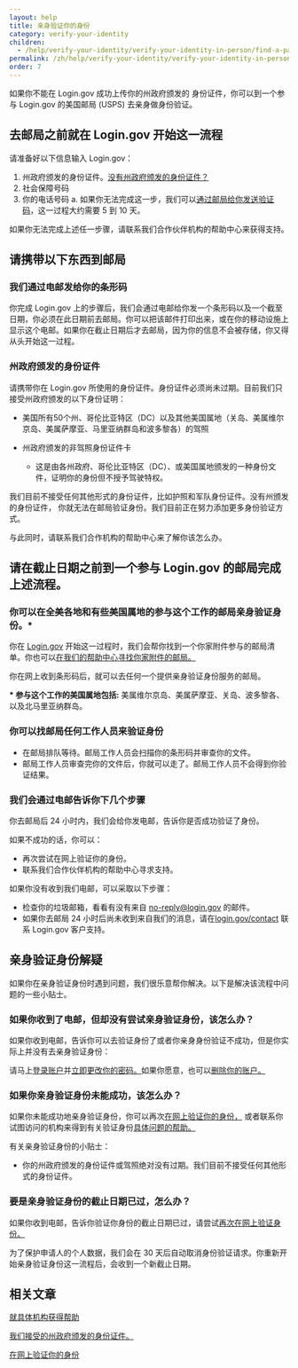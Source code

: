 ```yaml
---
layout: help
title: 亲身验证你的身份
category: verify-your-identity
children: 
  - /help/verify-your-identity/verify-your-identity-in-person/find-a-participating-post-office/
permalink: /zh/help/verify-your-identity/verify-your-identity-in-person/
order: 7
---
```

如果你不能在 Login.gov 成功上传你的州政府颁发的 身份证件，你可以到一个参与 Login.gov 的美国邮局 (USPS) 去亲身做身份验证。

## 去邮局之前就在 Login.gov 开始这一流程

请准备好以下信息输入 Login.gov：

1. 州政府颁发的身份证件。[没有州政府颁发的身份证件？](/zh/help/verify-your-identity/accepted-identification-documents/)
2. 社会保障号码
3. 你的电话号码
   a. 如果你无法完成这一步，我们可以[通过邮局给你发送验证码](/zh/help/verify-your-identity/verify-your-address-by-mail/)，这一过程大约需要 5 到 10 天。

如果你无法完成上述任一步骤，请联系我们合作伙伴机构的帮助中心来获得支持。

## 请携带以下东西到邮局

### 我们通过电邮发给你的条形码

你完成 Login.gov 上的步骤后，我们会通过电邮给你发一个条形码以及一个截至日期，你必须在此日期前去邮局。你可以把该邮件打印出来，或在你的移动设施上显示这个电邮。如果你在截止日期后才去邮局，因为你的信息不会被存储，你又得从头开始这一过程。

### 州政府颁发的身份证件

请携带你在 Login.gov 所使用的身份证件。身份证件必须尚未过期。目前我们只接受州政府颁发的以下身份证明：

* 美国所有50个州、哥伦比亚特区（DC）以及其他美国属地（关岛、美属维尔京岛、美属萨摩亚、马里亚纳群岛和波多黎各）的驾照
* 州政府颁发的非驾照身份证件卡
  
  * 这是由各州政府、哥伦比亚特区（DC）、或美国属地颁发的一种身份文件，证明你的身份但不授予驾驶特权。

我们目前不接受任何其他形式的身份证件，比如护照和军队身份证件。没有州颁发的身份证件， 你就无法在邮局验证身份。我们目前正在努力添加更多身份验证方式。

与此同时，请联系我们合作机构的帮助中心来了解你该怎么办。

## 请在截止日期之前到一个参与 Login.gov 的邮局完成上述流程。

### 你可以在全美各地和有些美国属地的参与这个工作的邮局亲身验证身份。*

你在 [Login.gov](https://secure.login.gov/) 开始这一过程时，我们会帮你找到一个你家附件参与的邮局清单。你也可以[在我们的帮助中心寻找你家附件的邮局。](/zh/help/verify-your-identity/verify-your-identity-in-person/find-a-participating-post-office/)

你在网上收到条形码后，就可以去任何一个提供亲身验证身份服务的邮局。

**\* 参与这个工作的美国属地包括:** 美属维尔京岛、美属萨摩亚、关岛、波多黎各、以及北马里亚纳群岛。

### 你可以找邮局任何工作人员来验证身份

* 在邮局排队等待。邮局工作人员会扫描你的条形码并审查你的文件。
* 邮局工作人员审查完你的文件后，你就可以走了。邮局工作人员不会得到你验证结果。

### 我们会通过电邮告诉你下几个步骤

你去邮局后 24 小时内，我们会给你发电邮，告诉你是否成功验证了身份。

如果不成功的话，你可以：

* 再次尝试在网上验证你的身份。
* 联系我们合作伙伴机构的帮助中心寻求支持。

如果你没有收到我们电邮，可以采取以下步骤：

* 检查你的垃圾邮箱，看看有没有来自 [no-reply@login.gov](mailto:no-reply@login.gov) 的邮件。
* 如果你去邮局 24 小时后尚未收到来自我们的消息，请在[login.gov/contact](https://login.gov/contact) 联系 Login.gov 客户支持。

## 亲身验证身份解疑

如果你在亲身验证身份时遇到问题，我们很乐意帮你解决。以下是解决该流程中问题的一些小贴士。

### 如果你收到了电邮，但却没有尝试亲身验证身份，该怎么办？

如果你收到电邮，告诉你可以去验证身份了或者你亲身身份验证不成功，但是你实际上并没有去亲身验证身份：

请马上[登录账户](https://secure.login.gov/)并[立即更改你的密码。](/zh/help/manage-your-account/change-your-password/)如果你愿意，也可以[删除你的账户。](/zh/help/manage-your-account/delete-your-account/)

### 如果你亲身验证身份未能成功，该怎么办？

如果你未能成功地亲身验证身份，你可以再次[在网上验证你的身份，](/zh/help/verify-your-identity/how-to-verify-your-identity/) 或者联系你试图访问的机构来得到有关验证身份[具体问题的帮助。](/zh/help/specific-agencies/overview/)

有关亲身验证身份的小贴士：

* 你的州政府颁发的身份证件或驾照绝对没有过期。我们目前不接受任何其他形式的身份证件。

### 要是亲身验证身份的截止日期已过，怎么办？

如果你收到电邮，告诉你验证你身份的截止日期已过，请尝试[再次在网上验证身份。](/zh/help/verify-your-identity/how-to-verify-your-identity/)

为了保护申请人的个人数据，我们会在 30 天后自动取消身份验证请求。你重新开始亲身验证身份这一流程后，会收到一个新截止日期。

## 相关文章

[就具体机构获得帮助](/zh/help/specific-agencies/overview/)

[我们接受的州政府颁发的身份证件。](/zh/help/verify-your-identity/accepted-identification-documents/)

[在网上验证你的身份](/zh/help/verify-your-identity/how-to-verify-your-identity/)
